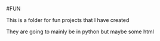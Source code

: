 #FUN

This is a folder for fun projects that I have created

They are going to mainly be in python but maybe some html
